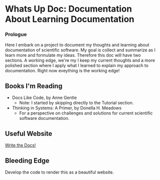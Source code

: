 # Whats Up Doc: Documentation About Learning Documentation

### Prologue 

Here I embark on a project to document my thoughts and learning about documentation of scientific software. 
My goal is collect and summarize as I learn more and formulate my ideas. Therefore this doc will have two 
sections. A working edge, we're my I keep my current thoughts and a more polished section where I apply 
what I learned to explain my approach to documentation. Right now eveything is the working edge! 

## Books I'm Reading

* Docs Like Code, by Anne Gentle
  * Note: I started by skipping directly to the Tutorial section.
* Thinking in Systems: A Primer, by Donella H. Meadows
  * For a perspective on challenges and solutions for current scientific software documentation.

## Useful Website
[Write the Docs!](http://www.writethedocs.org)


## Bleeding Edge

Develop the code to render this as a beautiful website.
